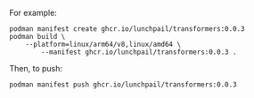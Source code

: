 For example:

```shell
podman manifest create ghcr.io/lunchpail/transformers:0.0.3
podman build \
    --platform=linux/arm64/v8,linux/amd64 \
        --manifest ghcr.io/lunchpail/transformers:0.0.3 .
```

Then, to push:

```shell
podman manifest push ghcr.io/lunchpail/transformers:0.0.3
```

